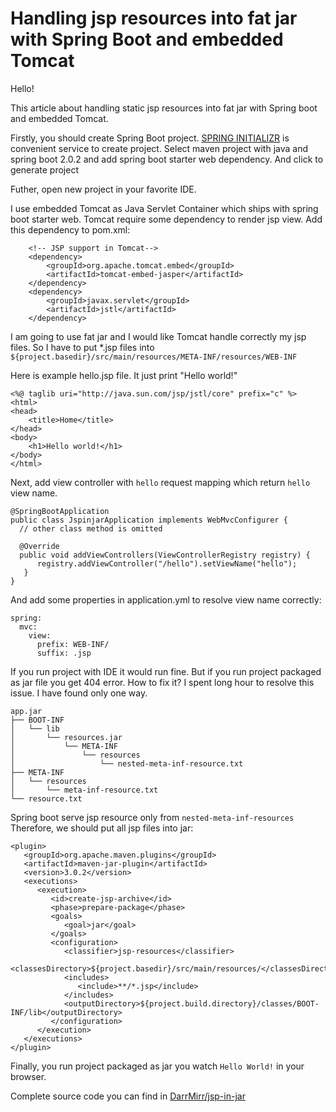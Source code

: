 # Handling jsp resources into fat jar with Spring Boot and embedded Tomcat 

Hello!

This article about handling static jsp resources into fat jar with Spring boot and embedded Tomcat.

Firstly, you should create Spring Boot project. [SPRING INITIALIZR](http://start.spring.io) is convenient service to create project. Select maven project with java and spring boot 2.0.2 and add spring boot starter web dependency. And click to generate project 

Futher,  open new project in your favorite IDE.

I use embedded Tomcat as Java Servlet Container which ships with spring boot starter web. Tomcat require some dependency to render jsp view. Add this dependency to pom.xml:

   		<!-- JSP support in Tomcat-->
		<dependency>
			<groupId>org.apache.tomcat.embed</groupId>
			<artifactId>tomcat-embed-jasper</artifactId>
		</dependency>
		<dependency>
			<groupId>javax.servlet</groupId>
			<artifactId>jstl</artifactId>
		</dependency>

I am going to use fat jar and I would like Tomcat handle correctly my jsp files. So I have to put *.jsp files into `${project.basedir}/src/main/resources/META-INF/resources/WEB-INF`

Here is example hello.jsp file. It just print "Hello world!"

    <%@ taglib uri="http://java.sun.com/jsp/jstl/core" prefix="c" %>  
    <html>  
    <head>  
        <title>Home</title>  
    </head>  
    <body>  
        <h1>Hello world!</h1>  
    </body>  
    </html>

Next, add view controller with `hello` request mapping which return `hello` view name.

    @SpringBootApplication  
    public class JspinjarApplication implements WebMvcConfigurer {  
      // other class method is omitted
      
      @Override  
      public void addViewControllers(ViewControllerRegistry registry) {  
          registry.addViewController("/hello").setViewName("hello");  
       }  
    }

And add some properties in application.yml to resolve view name correctly:

    spring:  
      mvc: 
        view: 
          prefix: WEB-INF/  
          suffix: .jsp

If you run project with IDE it would run fine. But if you run project packaged as jar file you get 404 error. How to fix it? I spent long hour to resolve this issue. I have found only one way.

```
app.jar
├── BOOT-INF
│   └── lib
│       └── resources.jar
│           └── META-INF
│               └── resources
│                   └── nested-meta-inf-resource.txt
├── META-INF
│   └── resources
│       └── meta-inf-resource.txt
└── resource.txt
```
Spring boot serve jsp resource only from `nested-meta-inf-resources` Therefore, we should put all jsp files into jar:

    <plugin>  
       <groupId>org.apache.maven.plugins</groupId>  
       <artifactId>maven-jar-plugin</artifactId>  
       <version>3.0.2</version>  
       <executions>  
          <execution>  
             <id>create-jsp-archive</id>  
             <phase>prepare-package</phase>  
             <goals>  
                <goal>jar</goal>  
             </goals>  
             <configuration>  
                <classifier>jsp-resources</classifier>  
                <classesDirectory>${project.basedir}/src/main/resources/</classesDirectory>  
                <includes>  
                   <include>**/*.jsp</include>  
                </includes>  
                <outputDirectory>${project.build.directory}/classes/BOOT-INF/lib</outputDirectory>  
             </configuration>  
          </execution>  
       </executions>  
    </plugin>

Finally, you run project packaged as jar you watch `Hello World!` in your browser.

Complete source code you can find in [DarrMirr/jsp-in-jar](https://github.com/DarrMirr/jsp-in-jar)